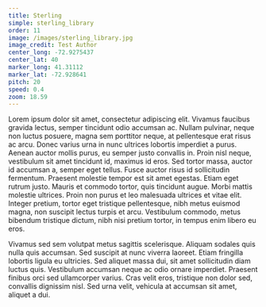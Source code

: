 ```yaml
---
title: Sterling
simple: sterling_library
order: 11
image: /images/sterling_library.jpg
image_credit: Test Author
center_long: -72.9275437
center_lat: 40
marker_long: 41.31112
marker_lat: -72.928641
pitch: 20
speed: 0.4
zoom: 18.59
---
```

Lorem ipsum dolor sit amet, consectetur adipiscing elit. Vivamus faucibus gravida lectus, semper tincidunt odio accumsan ac. Nullam pulvinar, neque non luctus posuere, magna sem porttitor neque, at pellentesque erat risus ac arcu. Donec varius urna in nunc ultrices lobortis imperdiet a purus. Aenean auctor mollis purus, eu semper justo convallis in. Proin nisl neque, vestibulum sit amet tincidunt id, maximus id eros. Sed tortor massa, auctor id accumsan a, semper eget tellus. Fusce auctor risus id sollicitudin fermentum. Praesent molestie tempor est sit amet egestas. Etiam eget rutrum justo. Mauris et commodo tortor, quis tincidunt augue. Morbi mattis molestie ultrices. Proin non purus et leo malesuada ultrices et vitae elit. Integer pretium, tortor eget tristique pellentesque, nibh metus euismod magna, non suscipit lectus turpis et arcu. Vestibulum commodo, metus bibendum tristique dictum, nibh nisi pretium tortor, in tempus enim libero eu eros.

Vivamus sed sem volutpat metus sagittis scelerisque. Aliquam sodales quis nulla quis accumsan. Sed suscipit at nunc viverra laoreet. Etiam fringilla lobortis ligula eu ultricies. Sed aliquet massa dui, sit amet sollicitudin diam luctus quis. Vestibulum accumsan neque ac odio ornare imperdiet. Praesent finibus orci sed ullamcorper varius. Cras velit eros, tristique non dolor sed, convallis dignissim nisl. Sed urna velit, vehicula at accumsan sit amet, aliquet a dui.